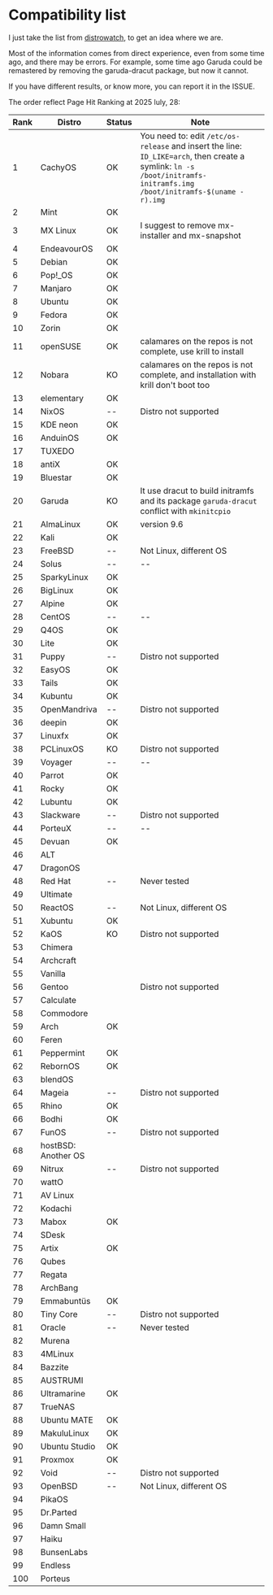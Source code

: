 # Compatibility list

I just take the list from [distrowatch](https://distrowatch.com/), to get an idea where we are.

Most of the information comes from direct experience, even from some time ago, and there may be errors. For example, some time ago Garuda could be remastered by removing the garuda-dracut package, but now it cannot.

If you have different results, or know more, you can report it in the ISSUE.


The order reflect Page Hit Ranking at 2025 luly, 28:

| Rank | Distro | Status | Note |
|------|--------|--------|------|
|   1 | CachyOS | OK| You need to: edit `/etc/os-release` and insert the line: `ID_LIKE=arch`, then create a symlink: `ln -s /boot/initramfs-initramfs.img /boot/initramfs-$(uname -r).img`|
|  2|Mint| OK|
|  3|MX Linux| OK| I suggest to remove mx-installer and mx-snapshot|
|  4|EndeavourOS|OK||
|  5|Debian|OK||
|  6|Pop!_OS|OK||
|  7|Manjaro|OK||
|  8|Ubuntu|OK||
|  9|Fedora|OK||
| 10|Zorin|OK||
| 11|openSUSE|OK| calamares on the repos is not complete, use krill to install|
| 12|Nobara|KO| calamares on the repos is not complete, and installation with krill don't boot too|
| 13|elementary|OK||
| 14| NixOS|--|Distro not supported|
| 15|KDE neon|OK||
| 16|AnduinOS|OK||
| 17|TUXEDO|||
| 18|antiX|OK||
| 19|Bluestar|OK||
| 20|Garuda|KO|It use dracut to build initramfs and its package `garuda-dracut` conflict with `mkinitcpio`|
| 21|AlmaLinux|OK|version 9.6|
| 22|Kali|OK||
| 23|FreeBSD|--|Not Linux, different OS|
| 24|Solus|--|--|
| 25|SparkyLinux|OK||
| 26|BigLinux|OK||
| 27|Alpine|OK||
| 28|CentOS|--|--|
| 29|Q4OS|OK||
| 30|Lite|OK||
| 31|Puppy|--|Distro not supported|
| 32|EasyOS|OK||
| 33|Tails|OK||
| 34|Kubuntu|OK||
| 35|OpenMandriva|--|Distro not supported|
| 36|deepin|OK||
| 37|Linuxfx|OK||
| 38|PCLinuxOS|KO|Distro not supported|
| 39|Voyager|--|--|
| 40|Parrot|OK||
| 41|Rocky|OK||
| 42|Lubuntu|OK||
| 43|Slackware|--|Distro not supported|
| 44|PorteuX|--|--|
| 45|Devuan|OK||
| 46|ALT|||
| 47|DragonOS|||
| 48|Red Hat|--|Never tested|
| 49|Ultimate|||
| 50|ReactOS|--|Not Linux, different OS|
| 51|Xubuntu|OK||
| 52|KaOS| KO|Distro not supported| 
| 53|Chimera|||
| 54|Archcraft
| 55|Vanilla|||
| 56|Gentoo||Distro not supported| 
| 57|Calculate|||
| 58|Commodore|||
| 59|Arch|OK||
| 60|Feren|||
| 61|Peppermint|OK||
| 62|RebornOS|OK||
| 63|blendOS|||
| 64| Mageia|--|Distro not supported|
| 65|Rhino|OK||
| 66|Bodhi|OK||
| 67|FunOS|--|Distro not supported|
| 68|hostBSD: Another OS
| 69|Nitrux|--|Distro not supported|
| 70|wattO|||
| 71|AV Linux|||
| 72|Kodachi|||
| 73|Mabox|OK||
| 74|SDesk|||
| 75|Artix|OK||
| 76|Qubes|||
| 77|Regata|||
| 78|ArchBang|||
| 79|Emmabuntüs|OK||
| 80|Tiny Core|--|Distro not supported|
| 81|Oracle|--|Never tested|
| 82|Murena|||
| 83|4MLinux|||
| 84|Bazzite|||
| 85|AUSTRUMI|||
| 86|Ultramarine|OK||
| 87|TrueNAS|||
| 88|Ubuntu MATE|OK||
| 89|MakuluLinux|OK||
| 90|Ubuntu Studio|OK||
| 91|Proxmox|OK||
| 92|Void|--|Distro not supported|
| 93|OpenBSD|--|Not Linux, different OS|
| 94|PikaOS|||
| 95|Dr.Parted|||
| 96|Damn Small|||
| 97|Haiku|||
| 98|BunsenLabs
| 99|Endless|||
|100|Porteus|||